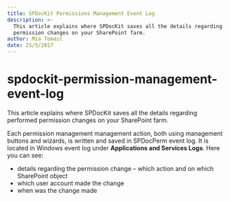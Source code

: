 ```yaml
---
title: SPDocKit Permissions Management Event Log
description: >-
  This article explains where SPDocKit saves all the details regarding performed
  permission changes on your SharePoint farm.
author: Mia Tomaić
date: 25/5/2017
---
```


# spdockit-permission-management-event-log

This article explains where SPDocKit saves all the details regarding performed permission changes on your SharePoint farm.

Each permission management management action, both using management buttons and wizards, is written and saved in SPDocPerm event log. It is located in Windows event log under **Applications and Services Logs**. Here you can see:

* details regarding the permission change – which action and on which SharePoint object
* which user account made the change
* when was the change made

